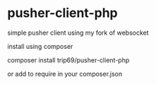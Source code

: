 # pusher-client-php

simple pusher client using my fork of websocket

install using composer

composer install trip69/pusher-client-php

or add to require in your composer.json